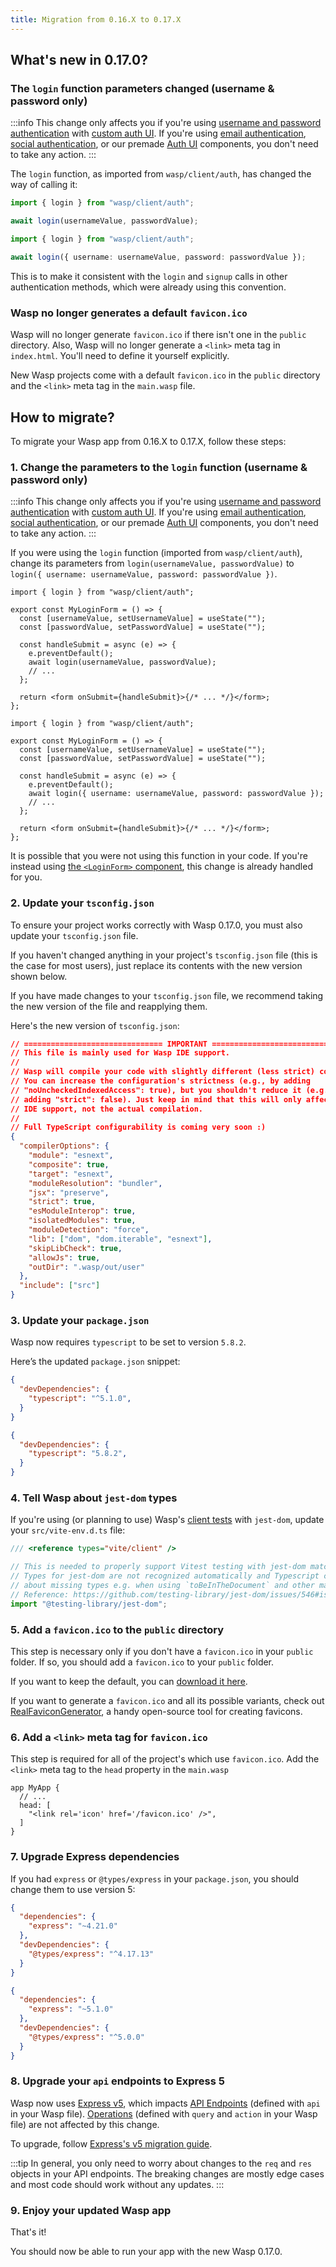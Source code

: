 ```yaml
---
title: Migration from 0.16.X to 0.17.X
---
```


## What's new in 0.17.0?

### The `login` function parameters changed (username & password only)

:::info
This change only affects you if you're using [username and password authentication](../auth/username-and-pass.md) with
[custom auth UI](../auth/username-and-pass/create-your-own-ui.md). If you're using [email authentication](../auth/email.md),
[social authentication](../auth/social-auth/overview.md), or our premade [Auth UI](../auth/ui.md) components,
you don't need to take any action.
:::

The `login` function, as imported from `wasp/client/auth`, has changed
the way of calling it:

<Tabs>
<TabItem value="before" label="Before">

```ts
import { login } from "wasp/client/auth";

await login(usernameValue, passwordValue);
```

</TabItem>
<TabItem value="after" label="After">

```ts
import { login } from "wasp/client/auth";

await login({ username: usernameValue, password: passwordValue });
```

</TabItem>
</Tabs>

This is to make it consistent with the `login` and `signup` calls in other
authentication methods, which were already using this convention.

### Wasp no longer generates a default `favicon.ico`

Wasp will no longer generate `favicon.ico` if there isn't one in the `public` directory.
Also, Wasp will no longer generate a `<link>` meta tag in `index.html`. You'll need to define it yourself explicitly.

New Wasp projects come with a default `favicon.ico` in the `public` directory and the `<link>` meta tag in the `main.wasp` file.

## How to migrate?

To migrate your Wasp app from 0.16.X to 0.17.X, follow these steps:

### 1. Change the parameters to the `login` function (username & password only)

:::info
This change only affects you if you're using [username and password authentication](../auth/username-and-pass.md) with
[custom auth UI](../auth/username-and-pass/create-your-own-ui.md). If you're using [email authentication](../auth/email.md),
[social authentication](../auth/social-auth/overview.md), or our premade [Auth UI](../auth/ui.md) components,
you don't need to take any action.
:::

If you were using the `login` function (imported from `wasp/client/auth`),
change its parameters from `login(usernameValue, passwordValue)` to
`login({ username: usernameValue, password: passwordValue })`.

<Tabs>
<TabItem value="before" label="Before">

```tsx title="src/components/MyLoginForm.tsx"
import { login } from "wasp/client/auth";

export const MyLoginForm = () => {
  const [usernameValue, setUsernameValue] = useState("");
  const [passwordValue, setPasswordValue] = useState("");

  const handleSubmit = async (e) => {
    e.preventDefault();
    await login(usernameValue, passwordValue);
    // ...
  };

  return <form onSubmit={handleSubmit}>{/* ... */}</form>;
};
```

</TabItem>
<TabItem value="after" label="After">

```tsx title="src/components/MyLoginForm.tsx"
import { login } from "wasp/client/auth";

export const MyLoginForm = () => {
  const [usernameValue, setUsernameValue] = useState("");
  const [passwordValue, setPasswordValue] = useState("");

  const handleSubmit = async (e) => {
    e.preventDefault();
    await login({ username: usernameValue, password: passwordValue });
    // ...
  };

  return <form onSubmit={handleSubmit}>{/* ... */}</form>;
};
```

</TabItem>
</Tabs>

It is possible that you were not using this function in your code.
If you're instead using [the `<LoginForm>` component](../auth/ui.md#login-form),
this change is already handled for you.

### 2. Update your `tsconfig.json`

To ensure your project works correctly with Wasp 0.17.0, you must also update your
`tsconfig.json` file.

If you haven't changed anything in your project's `tsconfig.json` file (this is
the case for most users), just replace its contents with the new version shown
below.

If you have made changes to your `tsconfig.json` file, we recommend taking the
new version of the file and reapplying them.

Here's the new version of `tsconfig.json`:

```json title="tsconfig.json"
// =============================== IMPORTANT =================================
// This file is mainly used for Wasp IDE support.
//
// Wasp will compile your code with slightly different (less strict) compilerOptions.
// You can increase the configuration's strictness (e.g., by adding
// "noUncheckedIndexedAccess": true), but you shouldn't reduce it (e.g., by
// adding "strict": false). Just keep in mind that this will only affect your
// IDE support, not the actual compilation.
//
// Full TypeScript configurability is coming very soon :)
{
  "compilerOptions": {
    "module": "esnext",
    "composite": true,
    "target": "esnext",
    "moduleResolution": "bundler",
    "jsx": "preserve",
    "strict": true,
    "esModuleInterop": true,
    "isolatedModules": true,
    "moduleDetection": "force",
    "lib": ["dom", "dom.iterable", "esnext"],
    "skipLibCheck": true,
    "allowJs": true,
    "outDir": ".wasp/out/user"
  },
  "include": ["src"]
}
```

### 3. Update your `package.json`

Wasp now requires `typescript` to be set to version `5.8.2`.

Here’s the updated `package.json` snippet:

<Tabs>
<TabItem value="before" label="Before">

```json title="package.json"
{
  "devDependencies": {
    "typescript": "^5.1.0",
  }
}
```

</TabItem>
<TabItem value="after" label="After">

```json title="package.json"
{
  "devDependencies": {
    "typescript": "5.8.2",
  }
}
```

</TabItem>
</Tabs>

### 4. Tell Wasp about `jest-dom` types

If you're using (or planning to use) Wasp's [client tests](../project/testing.md) with `jest-dom`,
update your `src/vite-env.d.ts` file:

```ts src/vite-env.d.ts {3-7}
/// <reference types="vite/client" />

// This is needed to properly support Vitest testing with jest-dom matchers.
// Types for jest-dom are not recognized automatically and Typescript complains
// about missing types e.g. when using `toBeInTheDocument` and other matchers.
// Reference: https://github.com/testing-library/jest-dom/issues/546#issuecomment-1889884843
import "@testing-library/jest-dom";
```

### 5. Add a `favicon.ico` to the `public` directory

This step is necessary only if you don't have a `favicon.ico` in your `public` folder.
If so, you should add a `favicon.ico` to your `public` folder.

If you want to keep the default, you can [download it here](https://raw.githubusercontent.com/wasp-lang/wasp/refs/heads/main/waspc/data/Cli/starters/skeleton/public/favicon.ico).

If you want to generate a `favicon.ico` and all its possible variants, check out [RealFaviconGenerator](https://realfavicongenerator.net/), a handy open-source tool for creating favicons.

### 6. Add a `<link>` meta tag for `favicon.ico`

This step is required for all of the project's which use `favicon.ico`.
Add the `<link>` meta tag to the `head` property in the `main.wasp`

```wasp title="main.wasp
app MyApp {
  // ...
  head: [
    "<link rel='icon' href='/favicon.ico' />",
  ]
}
```

### 7. Upgrade Express dependencies

If you had `express` or `@types/express` in your `package.json`, you should change them to use version 5:

<Tabs>
<TabItem value="before" label="Before">

```json title="package.json"
{
  "dependencies": {
    "express": "~4.21.0"
  },
  "devDependencies": {
    "@types/express": "^4.17.13"
  }
}
```

</TabItem>
<TabItem value="after" label="After">

```json title="package.json"
{
  "dependencies": {
    "express": "~5.1.0"
  },
  "devDependencies": {
    "@types/express": "^5.0.0"
  }
}
```

</TabItem>
</Tabs>

### 8. Upgrade your `api` endpoints to Express 5

Wasp now uses [Express v5](https://expressjs.com/2024/10/15/v5-release.html), which impacts
[API Endpoints](../advanced/apis.md) (defined with `api` in your Wasp file).
[Operations](../data-model/operations/overview.md) (defined with `query` and `action` in your Wasp file)
are not affected by this change.

To upgrade, follow [Express's v5 migration guide](https://expressjs.com/en/guide/migrating-5.html).

:::tip
In general, you only need to worry about changes to the `req` and `res` objects in your API endpoints.
The breaking changes are mostly edge cases and most code should work without any updates.
:::

### 9. Enjoy your updated Wasp app

That's it!

You should now be able to run your app with the new Wasp 0.17.0.
